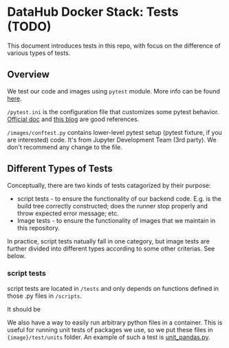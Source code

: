 # DataHub Docker Stack: Tests (TODO)

This document introduces tests in this repo, with focus on the difference of various types of tests.

## Overview

We test our code and images using `pytest` module. More info can be found [here](https://docs.pytest.org/en/latest/contents.html).

`/pytest.ini` is the configuration file that customizes some pytest behavior. [Official doc](https://docs.pytest.org/en/7.1.x/reference/customize.html) and [this blog](https://subscription.packtpub.com/book/web-development/9781789347562/2/ch02lvl1sec11/configuration-pytest-ini) are good references.

`/images/conftest.py` contains lower-level pytest setup (pytest fixture, if you are interested) code. It's from Jupyter Development Team (3rd party). We don't recommend any change to the file.

## Different Types of Tests

Conceptually, there are two kinds of tests catagorized by their purpose:

- script tests - to ensure the functionality of our backend code. E.g. is the build tree correctly constructed; does the runner stop properly and throw expected error message; etc.
- Image tests - to ensure the functionality of images that we maintain in this repository.

In practice, script tests natually fall in one category, but image tests are further divided into different types according to some other criterias. See below.

### script tests

script tests are located in `/tests` and only depends on functions defined in those .py files in `/scripts`.

It should be

We also have a way to easily run arbitrary python files in a container.
This is useful for running unit tests of packages we use, so we put these files in `{image}/test/units` folder.
An example of such a test is [unit_pandas.py](https://github.com/jupyter/docker-stacks/blob/master/scipy-notebook/test/units/unit_pandas.py).
